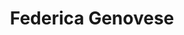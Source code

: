 ---
title: Federica Genovese
image: assets/images/art/profile.jpg
thumbnail: assets/images/art/profile.jpg
caption: The artist.
---